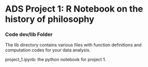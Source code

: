 # ADS Project 1:  R Notebook on the history of philosophy

### Code dev/lib Folder

The lib directory contains various files with function definitions and computation codes for your data analysis. 

project_1.ipynb: the python notebook for project 1.
